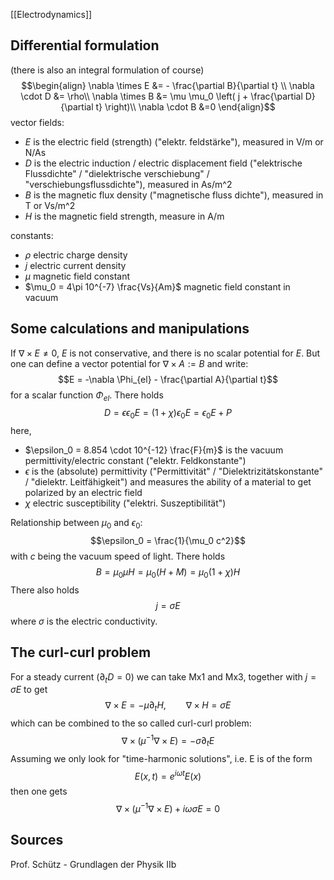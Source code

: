 [[Electrodynamics]]


## Differential formulation
(there is also an integral formulation of course)
$$\begin{align}
\nabla \times E &= - \frac{\partial B}{\partial t} \\
\nabla \cdot D &= \rho\\
\nabla \times B &= \mu \mu_0 \left( j + \frac{\partial D}{\partial t} \right)\\
\nabla \cdot B &=0
\end{align}$$
vector fields:
- $E$ is the electric field (strength) ("elektr. feldstärke"), measured in V/m or N/As
- $D$ is the electric induction / electric displacement field ("elektrische Flussdichte" / "dielektrische verschiebung" / "verschiebungsflussdichte"), measured in As/m^2
- $B$ is the magnetic flux density ("magnetische fluss dichte"), measured in T or Vs/m^2
- $H$ is the magnetic field strength, measure in A/m

constants:
- $\rho$ electric charge density
- $j$ electric current density
- $\mu$ magnetic field constant
- $\mu_0 = 4\pi 10^{-7} \frac{Vs}{Am}$ magnetic field constant in vacuum


## Some calculations and manipulations
If $\nabla \times E \neq 0$, $E$ is not conservative, and there is no scalar potential for $E$. But one can define a vector potential for $\nabla \times A :=B$ and write:
$$E = -\nabla \Phi_{el} - \frac{\partial A}{\partial t}$$
for a scalar function $\Phi_{el}$. There holds
$$D = \epsilon \epsilon_0 E = (1+\chi)\epsilon_0 E = \epsilon_0 E+ P$$
here, 
- $\epsilon_0 = 8.854 \cdot 10^{-12} \frac{F}{m}$ is the vacuum permittivity/electric constant ("elektr. Feldkonstante")
- $\epsilon$ is the (absolute) permittivity ("Permittivität" / "Dielektrizitätskonstante" / "dielektr. Leitfähigkeit") and measures the ability of a material to get polarized by an electric field
- $\chi$ electric susceptibility ("elektri. Suszeptibilität")

Relationship between $\mu_0$ and $\epsilon_0$:
$$\epsilon_0 = \frac{1}{\mu_0 c^2}$$
with $c$ being the vacuum speed of light. There holds
$$B = \mu_0 \mu H = \mu_0 (H+M) = \mu_0 (1+\chi)H$$
There also holds
$$j=\sigma E$$
where $\sigma$ is the electric conductivity.


## The curl-curl problem
For a steady current ($\partial_t D = 0$) we can take Mx1 and Mx3, together with $j=\sigma E$ to get
$$\nabla\times E=-\mu \partial_t H, \qquad \nabla\times H=\sigma E$$
which can be combined to the so called curl-curl problem:
$$\nabla\times(\mu^{-1}\nabla\times E)=-\sigma \partial_t E$$
Assuming we only look for "time-harmonic solutions", i.e. E is of the form
$$E(x,t)=e^{i\omega t}E(x)$$
then one gets
$$\nabla\times(\mu^{-1}\nabla\times E)+ i\omega\sigma E= 0$$


## Sources
Prof. Schütz - Grundlagen der Physik IIb
